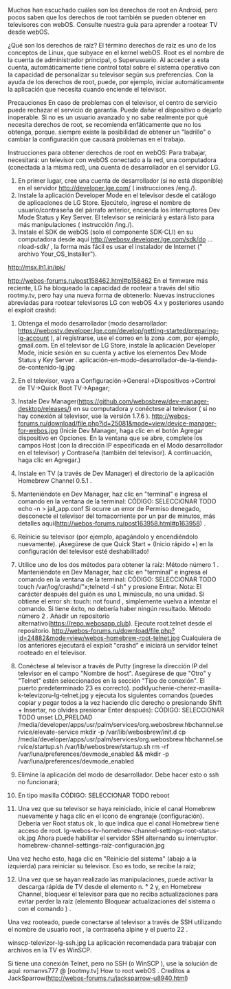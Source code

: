 Muchos han escuchado cuáles son los derechos de root en Android, pero pocos saben que los derechos de root también se pueden obtener en televisores con webOS. Consulte nuestra guía para aprender a rootear TV desde webOS.

¿Qué son los derechos de raíz?
El término derechos de raíz es uno de los conceptos de Linux, que subyace en el kernel webOS. Root es el nombre de la cuenta de administrador principal, o Superusuario. Al acceder a esta cuenta, automáticamente tiene control total sobre el sistema operativo con la capacidad de personalizar su televisor según sus preferencias. Con la ayuda de los derechos de root, puede, por ejemplo, iniciar automáticamente la aplicación que necesita cuando enciende el televisor.

Precauciones
En caso de problemas con el televisor, el centro de servicio puede rechazar el servicio de garantía. Puede dañar el dispositivo o dejarlo inoperable. Si no es un usuario avanzado y no sabe realmente por qué necesita derechos de root, se recomienda enfáticamente que no los obtenga, porque. siempre existe la posibilidad de obtener un "ladrillo" o cambiar la configuración que causará problemas en el trabajo.

Instrucciones para obtener derechos de root en webOS:
Para trabajar, necesitará: un televisor con webOS conectado a la red, una computadora (conectada a la misma red), una cuenta de desarrollador en el servidor LG.

1. En primer lugar, cree una cuenta de desarrollador (si no está disponible) en el servidor http://developer.lge.com/ ( instrucciones /eng./).
2. Instale la aplicación Developer Mode en el televisor desde el catálogo de aplicaciones de LG Store. Ejecútelo, ingrese el nombre de usuario/contraseña del párrafo anterior, encienda los interruptores Dev Mode Status y Key Server. El televisor se reiniciará y estará listo para más manipulaciones ( instrucción /ing./).
3. Instale el SDK de webOS (solo el componente SDK-CLI) en su computadora desde aquí http://webosv.developer.lge.com/sdk/do ... nload-sdk/ , la forma más fácil es usar el instalador de Internet (" archivo Your_OS_Installer").

http://msx.lh1.in/ipk/


http://webos-forums.ru/post158462.html#p158462
En el firmware más reciente, LG ha bloqueado la capacidad de rootear a través del sitio rootmy.tv, pero hay una nueva forma de obtenerlo:
Nuevas instrucciones abreviadas para rootear televisores LG con webOS 4.x y posteriores usando el exploit crashd:

1. Obtenga el modo desarrollador (modo desarrollador: https://webostv.developer.lge.com/develop/getting-started/preparing-lg-account ), al registrarse, use el correo en la zona .com, por ejemplo, gmail.com. En el televisor de LG Store, instale la aplicación Developer Mode, inicie sesión en su cuenta y active los elementos Dev Mode Status y Key Server .
aplicación-en-modo-desarrollador-de-la-tienda-de-contenido-lg.jpg

2. En el televisor, vaya a Configuración->General->Dispositivos->Control de TV->Quick Boot TV->Apagar;

3. Instale Dev Manager(https://github.com/webosbrew/dev-manager-desktop/releases/) en su computadora y conéctese al televisor ( si no hay conexión al televisor, use la versión 1.7.6 ).
http://webos-forums.ru/download/file.php?id=25081&mode=view/device-manager-for-webos.jpg (Inicie Dev Manager, haga clic en el botón Agregar dispositivo en Opciones. En la ventana que se abre, complete los campos Host (con la dirección IP especificada en el Modo desarrollador en el televisor) y Contraseña (también del televisor). A continuación, haga clic en Agregar.)

4. Instale en TV (a través de Dev Manager) el directorio de la aplicación Homebrew Channel 0.5.1 .

5. Manteniéndote en Dev Manager, haz clic en "terminal" e ingresa el comando en la ventana de la terminal:
CÓDIGO: SELECCIONAR TODO
echo -n > jail_app.conf
Si ocurre un error de Permiso denegado, desconecte el televisor del tomacorriente por un par de minutos, más detalles aquí(http://webos-forums.ru/post163958.html#p163958) .

6. Reinicie su televisor (por ejemplo, apagándolo y encendiéndolo nuevamente). ¡Asegúrese de que Quick Start + (Inicio rápido +) en la configuración del televisor esté deshabilitado!

7. Utilice uno de los dos métodos para obtener la raíz:
Método número 1 . Manteniéndote en Dev Manager, haz clic en "terminal" e ingresa el comando en la ventana de la terminal:
CÓDIGO: SELECCIONAR TODO
touch /var/log/crashd/"x;telnetd -l sh"
y presione Entrar.
Nota: El carácter después del guión es una L minúscula, no una unidad.
Si obtiene el error
sh: touch: not found , simplemente vuelva a intentar el comando. Si tiene éxito, no debería haber ningún resultado.
Método número 2 . Añadir un repositorio alternativo(https://repo.webosapp.club). Ejecute root.telnet desde el repositorio.
http://webos-forums.ru/download/file.php?id=24882&mode=view/webos-homebrew-root-telnet.jpg
Cualquiera de los anteriores ejecutará el exploit "crashd" e iniciará un servidor telnet rooteado en el televisor.

8. Conéctese al televisor a través de Putty (ingrese la dirección IP del televisor en el campo "Nombre de host". Asegúrese de que "Otro" y "Telnet" estén seleccionados en la sección "Tipo de conexión". El puerto predeterminado 23 es correcto).
podklyuchenie-cherez-masilla-k-televizoru-lg-telnet.jpg
y ejecuta los siguientes comandos (puedes copiar y pegar todos a la vez haciendo clic derecho o presionando Shift + Insertar, no olvides presionar Enter después):
CÓDIGO: SELECCIONAR TODO
unset LD_PRELOAD
/media/developer/apps/usr/palm/services/org.webosbrew.hbchannel.service/elevate-service
mkdir -p /var/lib/webosbrew/init.d
cp /media/developer/apps/usr/palm/services/org.webosbrew.hbchannel.service/startup.sh /var/lib/webosbrew/startup.sh
rm -rf /var/luna/preferences/devmode_enabled && mkdir -p /var/luna/preferences/devmode_enabled

9. Elimine la aplicación del modo de desarrollador. Debe hacer esto o ssh no funcionará;

10. En tipo masilla
CÓDIGO: SELECCIONAR TODO
reboot

11. Una vez que su televisor se haya reiniciado, inicie el canal Homebrew nuevamente y haga clic en el icono de engranaje (configuración). Debería ver Root status ok , lo que indica que el canal Homebrew tiene acceso de root.
lg-webos-tv-homebrew-channel-settings-root-status-ok.jpg
Ahora puede habilitar el servidor SSH alternando su interruptor.
homebrew-channel-settings-raíz-configuración.jpg

Una vez hecho esto, haga clic en "Reinicio del sistema" (abajo a la izquierda) para reiniciar su televisor. Eso es todo, se recibe la raíz;

12. Una vez que se hayan realizado las manipulaciones, puede activar la descarga rápida de TV desde el elemento n. ° 2 y, en Homebrew Channel, bloquear el televisor para que no reciba actualizaciones para evitar perder la raíz (elemento Bloquear actualizaciones del sistema o con el comando ) .

Una vez rooteado, puede conectarse al televisor a través de SSH utilizando el nombre de usuario root , la contraseña alpine y el puerto 22 .

winscp-televizor-lg-ssh.jpg
La aplicación recomendada para trabajar con archivos en la TV es WinSCP.

Si tiene una conexión Telnet, pero no SSH (o WinSCP ), use la solución de aquí: romanvs777 @ [rootmy.tv] How to root webOS .
Creditos a JackSparrow(http://webos-forums.ru/jacksparrow-u8940.html)
